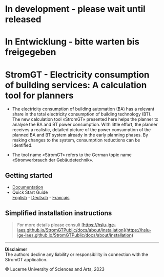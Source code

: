 # In development - please wait until released
# In Entwicklung - bitte warten bis freigegeben

# StromGT - Electricity consumption of building services: A calculation tool for planners
- The electricity consumption of building automation (BA) has a relevant share in the total electricity consumption of building technology (BT). The new calculation tool «StromGT» presented here helps the planner to analyse the BA and BT power consumption. With little effort, the planner receives a realistic, detailed picture of the power consumption of the planned BA and BT system already in the early planning phases. By making changes to the system, consumption reductions can be identified.

- The tool name «StromGT» refers to the German topic name «Stromverbrauch der Gebäudetechnik». 

## Getting started
- [Documentation](https://hslu-ige-laes.github.io/StromGTPublic/)<br>
- Quick Start Guide<br>
  [English](https://hslu-ige-laes.github.io/StromGTPublic/docs/quickStartGuide/en/) - [Deutsch](https://hslu-ige-laes.github.io/StromGTPublic/docs/quickStartGuide/de/) - [Français](https://hslu-ige-laes.github.io/StromGTPublic/docs/quickStartGuide/fr/)

## Simplified installation instructions
> For more details please consult [https://hslu-ige-laes.github.io/StromGTPublic/docs/about/installation](https://hslu-ige-laes.github.io/StromGTPublic/docs/about/installation)

<hr>

**Disclaimer**<br>
The authors decline any liability or responsibility in connection with the StromGT application.

&copy; Lucerne University of Sciences and Arts, 2023

